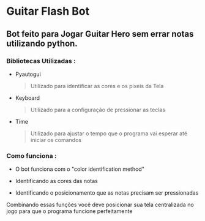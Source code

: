 # **Guitar Flash Bot**
## Bot feito para Jogar Guitar Hero sem errar notas utilizando python.

### Bibliotecas Utilizadas :

- Pyautogui
  > Utilizado para identificar as cores e os pixeis da Tela
- Keyboard
  > Utilizado para a configuração de pressionar as teclas
- Time
  > Utilizado para ajustar o tempo que o programa vai esperar até iniciar os comandos

### Como funciona :

- O bot funciona com o "color identification method"

- Identificando as cores das notas

- Identificando o posicionamento que as notas precisam ser pressionadas

Combinando essas funções você deve posicionar sua tela centralizada no jogo para que o programa funcione perfeitamente
